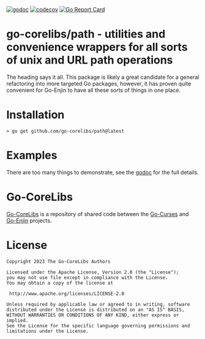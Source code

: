 [![godoc](https://img.shields.io/badge/godoc-reference-blue.svg)](https://pkg.go.dev/github.com/go-corelibs/path)
[![codecov](https://codecov.io/gh/go-corelibs/path/graph/badge.svg?token=8rdS5q12xT)](https://codecov.io/gh/go-corelibs/path)
[![Go Report Card](https://goreportcard.com/badge/github.com/go-corelibs/path)](https://goreportcard.com/report/github.com/go-corelibs/path)

# go-corelibs/path - utilities and convenience wrappers for all sorts of unix and URL path operations

The heading says it all. This package is likely a great candidate for
a general refactoring into more targeted Go packages, however, it has
proven quite convenient for Go-Enjin to have all these sorts of things
in one place.

# Installation

``` shell
> go get github.com/go-corelibs/path@latest
```

# Examples

There are too many things to demonstrate, see the [godoc] for the full details.

# Go-CoreLibs

[Go-CoreLibs] is a repository of shared code between the [Go-Curses] and
[Go-Enjin] projects.

# License

```
Copyright 2023 The Go-CoreLibs Authors

Licensed under the Apache License, Version 2.0 (the "License");
you may not use file except in compliance with the License.
You may obtain a copy of the license at

 http://www.apache.org/licenses/LICENSE-2.0

Unless required by applicable law or agreed to in writing, software
distributed under the License is distributed on an "AS IS" BASIS,
WITHOUT WARRANTIES OR CONDITIONS OF ANY KIND, either express or implied.
See the License for the specific language governing permissions and
limitations under the License.
```

[Go-CoreLibs]: https://github.com/go-corelibs
[Go-Curses]: https://github.com/go-curses
[Go-Enjin]: https://github.com/go-enjin
[godoc]: https://pkg.go.dev/github.com/go-corelibs/path
